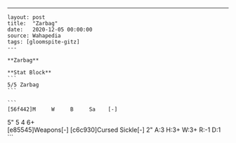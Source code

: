 ---
    layout: post
    title:  "Zarbag"
    date:   2020-12-05 00:00:00
    source: Wahapedia
    tags: [gloomspite-gitz]
    ---
    
    **Zarbag**
    
    **Stat Block**
    ```
    5/5 Zarbag
    ```
    
    ```
    [56f442]M     W     B     Sa    [-]
5"    5     4     6+    
[e85545]Weapons[-]
[c6c930]Cursed Sickle[-]
2"     A:3    H:3+   W:3+   R:-1   D:1   
    ```
    
    
    